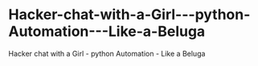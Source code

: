 # Hacker-chat-with-a-Girl---python-Automation---Like-a-Beluga
Hacker chat with a Girl - python Automation - Like a Beluga
